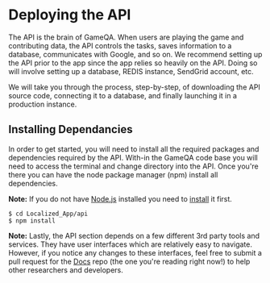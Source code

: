# Deploying the API

The API is the brain of GameQA. When users are playing the game and contributing data, the API controls the tasks, saves information to a database, communicates with Google, and so on. We recommend setting up the API prior to the app since the app relies so heavily on the API. Doing so will involve setting up a database, REDIS instance, SendGrid account, etc.

We will take you through the process, step-by-step, of downloading the API source code, connecting it to a database, and finally launching it in a production instance.

## Installing Dependancies

In order to get started, you will need to install all the required packages and dependencies required by the API. With-in the GameQA code base you will need to access the terminal and change directory into the API. Once you're there you can have the node package manager (npm) install all dependencies. 

**Note:** If you do not have [Node.js](https://nodejs.org/) installed you need to [install](https://nodejs.org/en/download) it first.

```
$ cd Localized_App/api
$ npm install
```

**Note:** Lastly, the API section depends on a few different 3rd party tools and services. They have user interfaces which are relatively easy to navigate. However, if you notice any changes to these interfaces, feel free to submit a pull request for the [Docs](https://github.com/gameqa/docs) repo (the one you're reading right now!) to help other researchers and developers.